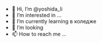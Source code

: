 - 👋 Hi, I’m @yoshida_li
- 👀 I’m interested in ...
- 🌱 I’m currently learning в коледже
- 💞️ I’m looking 
- 📫 How to reach me ...

<!---
27072017/27072017 is a ✨ special ✨ repository because its `README.md` (this file) appears on your GitHub profile.
You can click the Preview link to take a look at your changes.
--->
